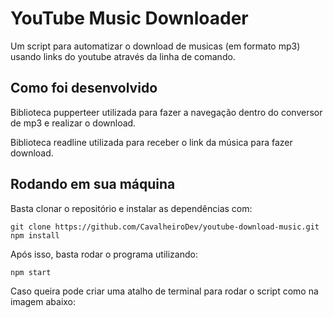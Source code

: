 # YouTube Music Downloader

Um script para automatizar o download de musicas (em formato mp3) usando links do youtube através da linha de comando.

## Como foi desenvolvido

Biblioteca pupperteer utilizada para fazer a navegação dentro do conversor de mp3 e realizar o download.

Biblioteca readline utilizada para receber o link da música para fazer download.

## Rodando em sua máquina

Basta clonar o repositório e instalar as dependências com: 

```
git clone https://github.com/CavalheiroDev/youtube-download-music.git
npm install
```

Após isso, basta rodar o programa utilizando:
```
npm start
```

Caso queira pode criar uma atalho de terminal para rodar o script como na imagem abaixo:
